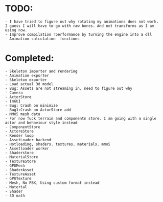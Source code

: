 # TODO:
	- I have tried to figure out why rotating my animations does not work. I guess I will have to go with raw bones. And not transforms as I am using now.
	- Improve compilation rperformance by turning the engine into a dll
	- Animation calculation  functions
	
# Completed:
	- Skeleton importer and rendering
	- Animation exporter
	- Skeleton exporter
	- Load actual 3d model
	- Bug: Assets are not streaming in, need to figure out why
	- Camera
	- ActorStore
	- ImGUI
	- Bug: Crash on minimize
	- Bug1:Crash on ActorStore add 
	- MMO5 mesh data
	- For now fuck terrain and componentn store. I am going with a single actor and behaviour style instead
	- ComponentStore
	- ActoreStore
	- Render loop
	- AssetLoader backend
	- Hotloading, shaders, textures, materials, mmo5
	- Assetloader worker
	- Shaderstore
	- MaterialStore
	- TextureStore
	- GPUMesh
	- ShaderAsset
	- TextureAsset
	- GPUTexture
	- Mesh, No FBX, Using custom format instead
	- Material
	- Shader
	- 3D math